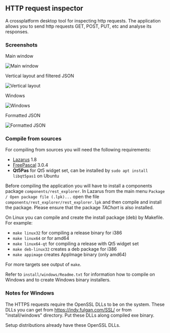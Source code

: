 ## HTTP request inspector

A crossplatform desktop tool for inspecting http requests.
The application allows you to send http requests GET, POST, PUT, etc and
analyse its responses.

### Screenshots

Main window

![Main window](https://raw.githubusercontent.com/skoro/http_inspector/master/docs/screenshots/Screenshot_0.4-xfce-json.png)

Vertical layout and filtered JSON

![Vertical layout](https://raw.githubusercontent.com/skoro/http_inspector/master/docs/screenshots/Screenshot_0.4-xfce-hor_layout_filtered.png)

Windows

![Windows](https://raw.githubusercontent.com/skoro/http_inspector/master/docs/screenshots/Screenshot_0.4-win-json-tree.png)

Formatted JSON

![Formatted JSON](https://raw.githubusercontent.com/skoro/http_inspector/master/docs/screenshots/Screenshot_0.4-win-json-formatted.png)

### Compile from sources

For compiling from sources you will need the following requirements:
- [Lazarus](http://www.lazarus-ide.org/) 1.8
- [FreePascal](https://www.freepascal.org/) 3.0.4
- **Qt5Pas** for Qt5 widget set, can be installed by `sudo apt install libqt5pas1`
  on Ubuntu

Before compiling the application you will have to install a components package
`components/rest_explorer`. In Lazarus from the main menu
`Package / Open package file (.lpk)...` open the file
`components/rest_explorer/rest_explorer.lpk` and then compile and install the
package.
Please ensure that the package *TAChart* is also installed.

On Linux you can compile and create the install package (deb) by Makefile.
For example:
- `make linux32` for compiling a release binary for i386
- `make linux64` or for amd64
- `make linux64-qt` for compiling a release with Qt5 widget set
- `make deb-linux32` creates a deb package for i386
- `make appimage` creates AppImage binary (only amd64)

For more targets see output of `make`.

Refer to `install/windows/Readme.txt` for information how to compile on
Windows and to create Windows binary installers.

### Notes for Windows

The HTTPS requests require the OpenSSL DLLs to be on the system. These DLLs
you can get from https://indy.fulgan.com/SSL/ or from "install/windows"
directory. Put these DLLs along compiled exe binary.

Setup distributions already have these OpenSSL DLLs.
